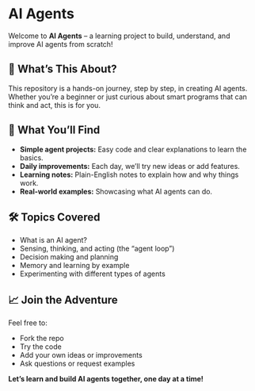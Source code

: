 # AI Agents

Welcome to **AI Agents** – a learning project to build, understand, and improve AI agents from scratch!

## 🌟 What’s This About?

This repository is a hands-on journey, step by step, in creating AI agents. Whether you’re a beginner or just curious about smart programs that can think and act, this is for you.

## 🚀 What You’ll Find

- **Simple agent projects:** Easy code and clear explanations to learn the basics.
- **Daily improvements:** Each day, we’ll try new ideas or add features.
- **Learning notes:** Plain-English notes to explain how and why things work.
- **Real-world examples:** Showcasing what AI agents can do.

## 🛠️ Topics Covered

- What is an AI agent?
- Sensing, thinking, and acting (the “agent loop”)
- Decision making and planning
- Memory and learning by example
- Experimenting with different types of agents

## 📈 Join the Adventure

Feel free to:
- Fork the repo
- Try the code
- Add your own ideas or improvements
- Ask questions or request examples

**Let’s learn and build AI agents together, one day at a time!**
